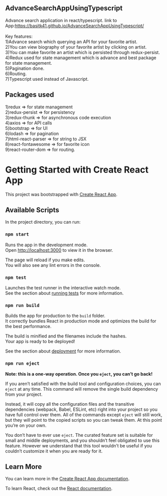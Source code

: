 ## AdvanceSearchAppUsingTypescript
Advance search application in react/typescript.
link to App:https://basitk41.github.io/AdvanceSearchAppUsingTypescript/<br />
<br />
Key features:<br />
1)Advance search which querying an API for your favorite artist.<br />
2)You can view biography of your favorite artist by clicking on artist.<br />
3)You can make favorite an artist which is persisted through redux-persist.<br />
4)Redux used for state management which is advance and best package for state management.<br />
5)Pagination done.<br />
6)Routing.<br />
7)Typescript used instead of Javascript.<br />

## Packages used
1)redux => for state management<br />
2)redux-persist => for persistency<br />
3)redux-thunk => for asynchronous code execution<br />
4)axios => for API calls<br />
5)bootstrap => for UI<br />
6)lodash => for pagination<br />
7)html-react-parser => for string to JSX<br />
8)react-fontawesome => for favorite icon<br />
9)react-router-dom => for routing.<br />

# Getting Started with Create React App

This project was bootstrapped with [Create React App](https://github.com/facebook/create-react-app).

## Available Scripts

In the project directory, you can run:

### `npm start`

Runs the app in the development mode.\
Open [http://localhost:3000](http://localhost:3000) to view it in the browser.

The page will reload if you make edits.\
You will also see any lint errors in the console.

### `npm test`

Launches the test runner in the interactive watch mode.\
See the section about [running tests](https://facebook.github.io/create-react-app/docs/running-tests) for more information.

### `npm run build`

Builds the app for production to the `build` folder.\
It correctly bundles React in production mode and optimizes the build for the best performance.

The build is minified and the filenames include the hashes.\
Your app is ready to be deployed!

See the section about [deployment](https://facebook.github.io/create-react-app/docs/deployment) for more information.

### `npm run eject`

**Note: this is a one-way operation. Once you `eject`, you can’t go back!**

If you aren’t satisfied with the build tool and configuration choices, you can `eject` at any time. This command will remove the single build dependency from your project.

Instead, it will copy all the configuration files and the transitive dependencies (webpack, Babel, ESLint, etc) right into your project so you have full control over them. All of the commands except `eject` will still work, but they will point to the copied scripts so you can tweak them. At this point you’re on your own.

You don’t have to ever use `eject`. The curated feature set is suitable for small and middle deployments, and you shouldn’t feel obligated to use this feature. However we understand that this tool wouldn’t be useful if you couldn’t customize it when you are ready for it.

## Learn More

You can learn more in the [Create React App documentation](https://facebook.github.io/create-react-app/docs/getting-started).

To learn React, check out the [React documentation](https://reactjs.org/).
